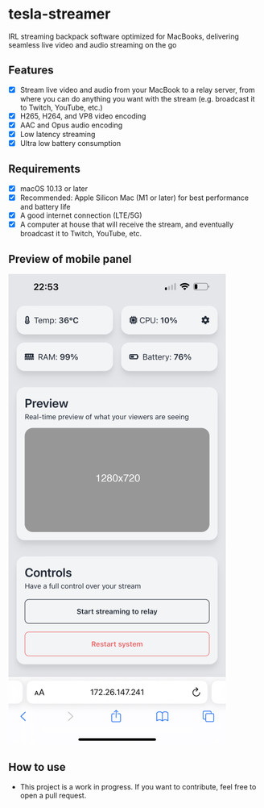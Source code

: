 # tesla-streamer
IRL streaming backpack software optimized for MacBooks, delivering seamless live video and audio streaming on the go

## Features
- [x] Stream live video and audio from your MacBook to a relay server, from where you can do anything you want with the stream (e.g. broadcast it to Twitch, YouTube, etc.)
- [x] H265, H264, and VP8 video encoding
- [x] AAC and Opus audio encoding
- [x] Low latency streaming
- [x] Ultra low battery consumption

## Requirements
- [x] macOS 10.13 or later
- [x] Recommended: Apple Silicon Mac (M1 or later) for best performance and battery life
- [x] A good internet connection (LTE/5G)
- [x] A computer at house that will receive the stream, and eventually broadcast it to Twitch, YouTube, etc.

## Preview of mobile panel
![Preview](readme_app_preview.webp)

## How to use
- This project is a work in progress. If you want to contribute, feel free to open a pull request.

